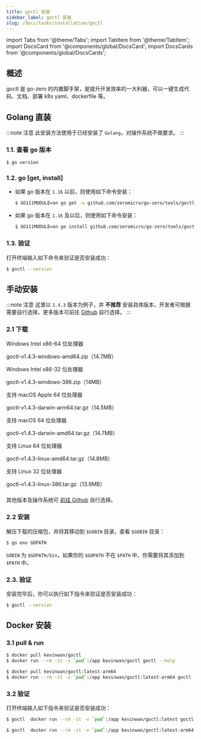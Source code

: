 ```yaml
---
title: goctl 安装
sidebar_label: goctl 安装
slug: /docs/tasks/installation/goctl
---
```


import Tabs from '@theme/Tabs';
import TabItem from '@theme/TabItem';
import DocsCard from '@components/global/DocsCard';
import DocsCards from '@components/global/DocsCards';

## 概述

goctl 是 go-zero 的内置脚手架，是提升开发效率的一大利器，可以一键生成代码、文档、部署 k8s yaml、dockerfile 等。

## Golang 直装

:::note 注意
此安装方法使用于已经安装了 `Golang`，对操作系统不做要求。
:::

### 1.1. 查看 go 版本

```bash
$ go version
```

### 1.2. go [get, install]

- 如果 go 版本在 `1.16` 以前，则使用如下命令安装：

  ```bash
  $ GO111MODULE=on go get -u github.com/zeromicro/go-zero/tools/goctl@latest
  ```

- 如果 go 版本在 `1.16` 及以后，则使用如下命令安装：

  ```bash
  $ GO111MODULE=on go install github.com/zeromicro/go-zero/tools/goctl@latest
  ```

### 1.3. 验证

打开终端输入如下命令来验证是否安装成功：

```bash
$ goctl --version
```

## 手动安装

:::note 注意
这里以 `1.4.3` 版本为例子，并 **不推荐** 安装具体版本，开发者可根据需要自行选择，更多版本可前往 [Github](https://github.com/zeromicro/go-zero/releases) 自行选择。
:::

### 2.1 下载

<DocsCards>

<DocsCard 
header="Microsoft Windows" 
href="https://github.com/zeromicro/go-zero/releases/download/tools%2Fgoctl%2Fv1.4.3/goctl-v1.4.3-windows-amd64.zip" >

<p>Windows Intel x86-64 位处理器</p>
<a>goctl-v1.4.3-windows-amd64.zip（14.7MB）</a>
</DocsCard>

<DocsCard 
header="Microsoft Windows" 
href="https://github.com/zeromicro/go-zero/releases/download/tools%2Fgoctl%2Fv1.4.3/goctl-v1.4.3-windows-386.zip" >

<p>Windows Intel x86-32 位处理器</p>
<a>goctl-v1.4.3-windows-386.zip（14MB）</a>
</DocsCard>

<DocsCard 
header="Apple macOS（ARM64）" 
href="https://github.com/zeromicro/go-zero/releases/download/tools%2Fgoctl%2Fv1.4.3/goctl-v1.4.3-darwin-arm64.tar.gz" >

<p>支持 macOS Apple 64 位处理器</p>
<a>goctl-v1.4.3-darwin-arm64.tar.gz（14.5MB）</a>
</DocsCard>

<DocsCard 
header="Apple macOS（x86-64）" 
href="https://github.com/zeromicro/go-zero/releases/download/tools%2Fgoctl%2Fv1.4.3/goctl-v1.4.3-darwin-amd64.tar.gz" >

<p>支持 macOS 64 位处理器</p>
<a>goctl-v1.4.3-darwin-amd64.tar.gz（14.7MB）</a>
</DocsCard>

<DocsCard 
header="Linux" 
href="https://github.com/zeromicro/go-zero/releases/download/tools%2Fgoctl%2Fv1.4.3/goctl-v1.4.3-linux-amd64.tar.gz" >

<p>支持 Linux 64 位处理器</p>
<a>goctl-v1.4.3-linux-amd64.tar.gz（14.8MB）</a>
</DocsCard>

<DocsCard 
header="Linux" 
href="https://github.com/zeromicro/go-zero/releases/download/tools%2Fgoctl%2Fv1.4.3/goctl-v1.4.3-linux-386.tar.gz" >

<p>支持 Linux 32 位处理器</p>
<a>goctl-v1.4.3-linux-386.tar.gz（13.9MB）</a>
</DocsCard>

</DocsCards>

###

其他版本及操作系统可 [前往 Github](https://github.com/zeromicro/go-zero/releases) 自行选择。

### 2.2 安装

解压下载的压缩包，并将其移动到 `$GOBIN` 目录，查看 `$GOBIN` 目录：

```bash
$ go env GOPATH
```

`GOBIN` 为 `$GOPATH/bin`，如果你的 `$GOPATH` 不在 `$PATH` 中，你需要将其添加到 `$PATH` 中。

### 2.3. 验证

安装完毕后，你可以执行如下指令来验证是否安装成功：

```bash
$ goctl --version
```

## Docker 安装

### 3.1 pull & run

<Tabs>

<TabItem value="amd64" label="amd64架构" default>

```bash
$ docker pull kevinwan/goctl
$ docker run --rm -it -v `pwd`:/app kevinwan/goctl goctl --help
```

</TabItem>

<TabItem value="arm64" label="arm64(M1)架构" default>

```bash
$ docker pull kevinwan/goctl:latest-arm64
$ docker run --rm -it -v `pwd`:/app kevinwan/goctl:latest-arm64 goctl --help
```

</TabItem>

</Tabs>

### 3.2 验证

打开终端输入如下指令来验证是否安装成功：

<Tabs>

<TabItem value="amd64" label="amd64架构" default>

```bash
$ goctl  docker run --rm -it -v `pwd`:/app kevinwan/goctl:latest goctl --version
```

</TabItem>

<TabItem value="arm64" label="arm64(M1)架构" default>

```bash
$ goctl  docker run --rm -it -v `pwd`:/app kevinwan/goctl:latest-arm64 goctl --version
```

</TabItem>

</Tabs>
